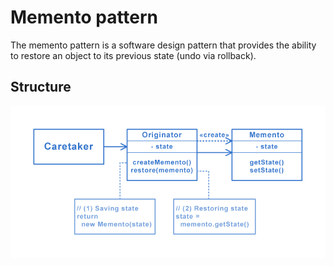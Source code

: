 # Memento pattern
The memento pattern is a software design pattern that provides the ability to restore an object to its previous state (undo via rollback).

## Structure
<img src="./Structure.png" />

